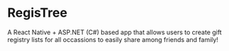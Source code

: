 # RegisTree
A React Native + ASP.NET (C#) based app that allows users to create gift registry lists for all occassions to easily share among friends and family!
